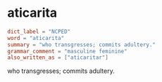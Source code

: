 # aticarita

``` toml
dict_label = "NCPED"
word = "aticarita"
summary = "who transgresses; commits adultery."
grammar_comment = "masculine feminine"
also_written_as = ["aticaritar"]
```

who transgresses; commits adultery.

